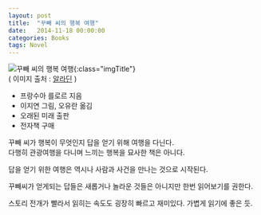 ```yaml
---
layout: post
title:  "꾸빼 씨의 행복 여행"
date:   2014-11-18 00:00:00 
categories: Books
tags: Novel
---
```


![꾸빼 씨의 행복 여행](http://image.aladin.co.kr/product/50/80/cover/8995501448_2.jpg){:class="imgTitle"}  
( 이미지 출처 : [알라딘](http://www.aladin.co.kr/shop/wproduct.aspx?ItemId=508047) )  
 
  * 프랑수아 를로르 지음
  * 이지연 그림, 오유란 옮김
  * 오래된 미래 출판
  * 전자책 구매

꾸빼 씨가 행복이 무엇인지 답을 얻기 위해 여행을 다닌다.  
다행히 관광여행을 다니며 느끼는 행복을 묘사한 책은 아니다.

답을 얻기 위한 여행은 역시나 사람과 사건을 만나는 것으로 시작된다.  

<!--more-->

꾸빼씨가 얻게되는 답들은 새롭거나 놀라운 것들은 아니지만 한번 읽어보기를 권한다.

스토리 전개가 빨라서 읽히는 속도도 굉장히 빠르고 재미있다. 가볍게 읽기에 좋은 듯.
